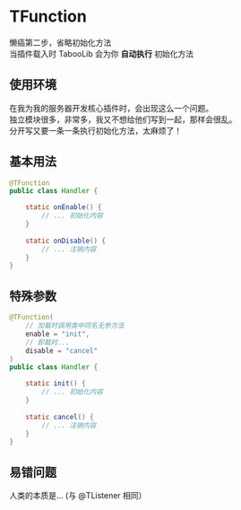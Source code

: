 # TFunction
懒癌第二步，省略初始化方法  
当插件载入时 TabooLib 会为你 **自动执行** 初始化方法

## 使用环境
在我为我的服务器开发核心插件时，会出现这么一个问题。  
独立模块很多，非常多，我又不想给他们写到一起，那样会很乱。  
分开写又要一条一条执行初始化方法，太麻烦了！

## 基本用法
```java
@TFunction
public class Handler {

    static onEnable() {
        // ... 初始化内容 
    }
    
    static onDisable() {
        // ... 注销内容
    }
}
```

## 特殊参数
```java
@TFunction(
    // 加载时调用类中同名无参方法
    enable = "init",
    // 卸载时...
    disable = "cancel"
)
public class Handler {

    static init() {
        // ... 初始化内容 
    }
    
    static cancel() {
        // ... 注销内容
    }
}
```

## 易错问题
人类的本质是... (与 @TListener 相同）
